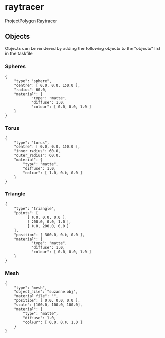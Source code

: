 # raytracer
ProjectPolygon Raytracer

## Objects
Objects can be rendered by adding the following objects to the "objects" list in the taskfile
### Spheres
```
{
	"type": "sphere",
	"centre": [ 0.0, 0.0, 150.0 ],
	"radius": 60.0,
	"material": {
		    "type": "matte",
		    "diffuse": 1.0,
		    "colour": [ 0.0, 0.0, 1.0 ]
	}
}
```

### Torus
```
{
	"type": "torus",
	"centre": [ 0.0, 0.0, 150.0 ],
	"inner_radius": 60.0,
	"outer_radius": 60.0,
	"material": {
		"type": "matte",
		"diffuse": 1.0,
		"colour": [ 1.0, 0.0, 0.0 ]
	}
}
```

### Triangle
```
{
	"type": "triangle",
	"points": [
		  [ 0.0, 0.0, 0.0 ],
		  [ 200.0, 0.0, 1.0 ],
		  [ 0.0, 200.0, 0.0 ]
	],
	"position": [ 300.0, 0.0, 0.0 ],
	"material": {
		    "type": "matte",
		    "diffuse": 1.0,
		    "colour": [ 0.0, 0.0, 1.0 ]
	}
}
```

### Mesh
```
{
	"type": "mesh",
	"object_file": "suzanne.obj",
	"material_file": "",
	"position": [ 0.0, 0.0, 0.0 ],
	"scale": [100.0, 100.0, 100.0],
	"material": {
		"type": "matte",
		"diffuse": 1.0,
		"colour": [ 0.0, 0.0, 1.0 ]
	}
}
```
